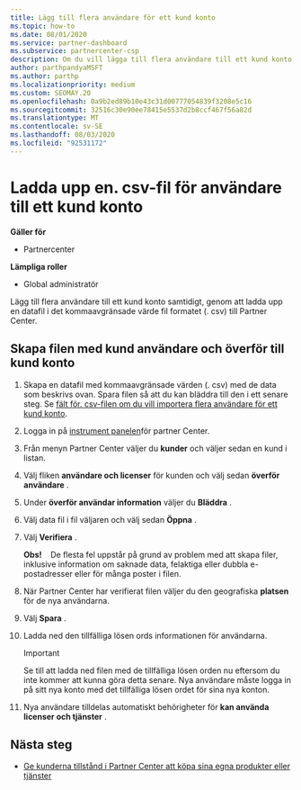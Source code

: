 ```yaml
---
title: Lägg till flera användare för ett kund konto
ms.topic: how-to
ms.date: 08/01/2020
ms.service: partner-dashboard
ms.subservice: partnercenter-csp
description: Om du vill lägga till flera användare till ett kund konto laddar du upp en datafil till Partner Center med fil formatet kommaavgränsad (. csv).
author: parthpandyaMSFT
ms.author: parthp
ms.localizationpriority: medium
ms.custom: SEOMAY.20
ms.openlocfilehash: 0a9b2ed89b10e43c31d00777054839f3208e5c16
ms.sourcegitcommit: 32516c30e90ee78415e5537d2b8ccf467f56a82d
ms.translationtype: MT
ms.contentlocale: sv-SE
ms.lasthandoff: 08/03/2020
ms.locfileid: "92531172"
---
```

# <a name="upload-a-csv-file-of-users-to-a-customers-account"></a>Ladda upp en. csv-fil för användare till ett kund konto


**Gäller för**

- Partnercenter

**Lämpliga roller**

- Global administratör

Lägg till flera användare till ett kund konto samtidigt, genom att ladda upp en datafil i det kommaavgränsade värde fil formatet (. csv) till Partner Center. 

## <a name="create-the-file-of-customer-users-and-upload-to-customer-account"></a>Skapa filen med kund användare och överför till kund konto

1. Skapa en datafil med kommaavgränsade värden (. csv) med de data som beskrivs ovan. Spara filen så att du kan bläddra till den i ett senare steg. Se [fält för. csv-filen om du vill importera flera användare för ett kund konto](file-customer-users.md). 

2. Logga in på [instrument panelen](https://partner.microsoft.com/dashboard)för partner Center.

3. Från menyn Partner Center väljer du **kunder** och väljer sedan en kund i listan.

4. Välj fliken **användare och licenser** för kunden och välj sedan **överför användare** .

5. Under **överför användar information** väljer du **Bläddra** .

6. Välj data fil i fil väljaren och välj sedan **Öppna** .

7. Välj **Verifiera** .

    **Obs!**    De flesta fel uppstår på grund av problem med att skapa filer, inklusive information om saknade data, felaktiga eller dubbla e-postadresser eller för många poster i filen.

8. När Partner Center har verifierat filen väljer du den geografiska **platsen** för de nya användarna.
9. Välj **Spara** .
10. Ladda ned den tillfälliga lösen ords informationen för användarna.

    >[!IMPORTANT]
    > Se till att ladda ned filen med de tillfälliga lösen orden nu eftersom du inte kommer att kunna göra detta senare. Nya användare måste logga in på sitt nya konto med det tillfälliga lösen ordet för sina nya konton.

11. Nya användare tilldelas automatiskt behörigheter för **kan använda licenser och tjänster** . 

## <a name="next-steps"></a>Nästa steg

- [Ge kunderna tillstånd i Partner Center att köpa sina egna produkter eller tjänster](give-customers-permission.md)
